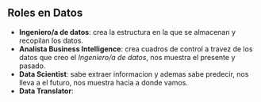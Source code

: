 ## Roles en Datos

- **Ingeniero/a de datos**: crea la estructura en la que se almacenan y recopilan los datos.
- **Analista Business Intelligence**: crea cuadros de control a travez de los datos que creo el *Ingeniero/a de datos*, nos muestra el presente y pasado.
- **Data Scientist**: sabe extraer informacion y ademas sabe predecir, nos lleva a el futuro, nos muestra hacia a donde vamos.
- **Data Translator**: